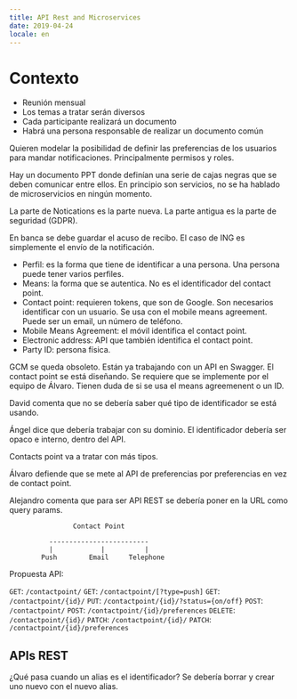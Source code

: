 ```yaml
---
title: API Rest and Microservices
date: 2019-04-24
locale: en
---
```


# Contexto

- Reunión mensual
- Los temas a tratar serán diversos
- Cada participante realizará un documento
- Habrá una persona responsable de realizar un documento común

Quieren modelar la posibilidad de definir las preferencias de los usuarios para mandar notificaciones. Principalmente permisos y roles.

Hay un documento PPT donde definían una serie de cajas negras que se deben comunicar entre ellos. En principio son servicios, no se ha hablado de microservicios en ningún momento.

La parte de Notications es la parte nueva. La parte antigua es la parte de seguridad (GDPR).

En banca se debe guardar el acuso de recibo. El caso de ING es simplemente el envío de la notificación.

- Perfil: es la forma que tiene de identificar a una persona. Una persona puede tener varios perfiles.
- Means: la forma que se autentica. No es el identificador del contact point.
- Contact point: requieren tokens, que son de Google. Son necesarios identificar con un usuario. Se usa con el mobile means agreement. Puede ser un email, un número de teléfono.
- Mobile Means Agreement: el móvil identifica el contact point.
- Electronic address: API que también identifica el contact point.
- Party ID: persona física.


GCM se queda obsoleto. Están ya trabajando con un API en Swagger. El contact point se está diseñando. Se requiere que se implemente por el equipo de Álvaro. Tienen duda de si se usa el means agreemenent o un ID.

David comenta que no se debería saber qué tipo de identificador se está usando.

Ángel dice que debería trabajar con su dominio. El identificador debería ser opaco e interno, dentro del API.

Contacts point va a tratar con más tipos.

Álvaro defiende que se mete al API de preferencias por preferencias en vez de contact point.


Alejandro comenta que para ser API REST se debería poner en la URL como query params.


                    Contact Point
                    
              -------------------------
              |            |          |
            Push        Email     Telephone
            
            
Propuesta API:

`GET`: `/contactpoint/`
`GET`: `/contactpoint/[?type=push]`
`GET`: `/contactpoint/{id}/`
`PUT`: `/contactpoint/{id}/?status={on/off}`
`POST`: `/contactpoint/`
`POST`: `/contactpoint/{id}/preferences`
`DELETE`: `/contactpoint/{id}/`
`PATCH`: `/contactpoint/{id}/`
`PATCH`: `/contactpoint/{id}/preferences`


## APIs REST

¿Qué pasa cuando un alias es el identificador? Se debería borrar y crear uno nuevo con el nuevo alias.
